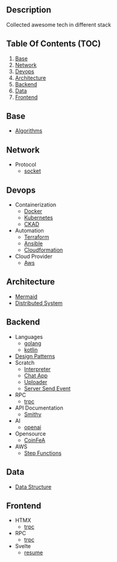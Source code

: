 ## Description

Collected awesome tech in different stack

## Table Of Contents (TOC)

1. [Base](#base)
2. [Network](#network)
3. [Devops](#devops)
4. [Architecture](#architecture)
5. [Backend](#backend)
6. [Data](#data)
7. [Frontend](#frontend)

## Base

- [Algorithms](base/algorithms)

## Network

- Protocol
  - [socket](network/socket)

## Devops

- Containerization
  - [Docker](devops/docker)
  - [Kubernetes](devops/k8s)
  - [CKAD](devops/ckad)
- Automation
  - [Terraform](devops/terraform)
  - [Ansible](devops/ansible)
  - [Cloudformation](devops/cloudformation)
- Cloud Provider
  - [Aws](devops/aws)

## Architecture

- [Mermaid](architecture/mermaid)
- [Distributed System](architecture/distributed-system)

## Backend

- Languages
  - [golang](backend/languages/golang)
  - [kotlin](backend/languages/kotlin)
- [Design Patterns](backend/design-patterns)
- Scratch
  - [Interpreter](backend/scratch/interpreter)
  - [Chat App](backend/scratch/chat-app)
  - [Uploader](backend/scratch/uploader)
  - [Server Send Event](backend/scratch/server-send-events)
- RPC
  - [trpc](backend/trpc)
- API Documentation
  - [Smithy](backend/api-doc/smithy)
- AI
  - [openai](backend/openai)
- Opensource
  - [CoinFeA](backend/opensource/coinfea)
- AWS
  - [Step Functions](backend/aws/step-functions)

## Data

- [Data Structure](data/ds)

## Frontend

- HTMX
  - [trpc](frontend/htmx)
- RPC
  - [trpc](frontend/trpc)
- Svelte
  - [resume](frontend/svetle-kit-resume)

